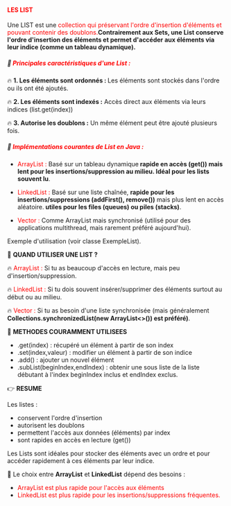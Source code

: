 #### <font color=red> LES LIST  </font>

Une LIST est une <font color=red>collection qui préservant l'ordre d'insertion d'éléments et pouvant contenir des 
doublons.</font><b>Contrairement aux Sets, une List conserve l'ordre d'insertion des éléments et permet d'accéder aux éléments via leur
indice (comme un tableau dynamique).</b>

#####  🚀 <font color=red> Principales caractéristiques d'une List :</font>

🔥 <b> 1. Les éléments sont ordonnés : </b>
Les éléments sont stockés dans l'ordre ou ils ont été ajoutés.

🔥 <b> 2. Les éléments sont indexés :</b> 
Accès direct aux éléments via leurs indices (list.get(index))

🔥 <b> 3. Autorise les doublons :</b>
Un même élément peut être ajouté plusieurs fois.


#####  🚀 <font color=red> Implémentations courantes de List en Java :</font>

* <font color=red>ArrayList : </font> Basé sur un tableau dynamique<b> rapide en accès (get()) mais lent pour 
les insertions/suppression au milieu. Idéal pour les lists souvent lu</b>.


* <font color=red>LinkedList : </font> Basé sur une liste chaînée, <b>rapide pour les insertions/suppressions (addFirst(),
remove())</b> mais plus lent en accès aléatoire.<b> utiles pour les files (queues) ou piles (stacks)</b>.


* <font color=red>Vector : </font> Comme ArrayList mais synchronisé (utilisé pour des applications multithread, mais rarement
préféré aujourd'hui).

Exemple d'utilisation (voir classe ExempleList).

🎯 <b> QUAND UTILISER UNE LIST ? </b>

🔥 <font color=red> ArrayList : </font> Si tu as beaucoup d'accès en lecture, mais peu d'insertion/suppression.

🔥 <font color=red> LinkedList : </font> Si tu dois souvent insérer/supprimer des éléments surtout au début ou au milieu.

🔥 <font color=red>Vector : </font> Si tu as besoin d'une liste synchronisée 
(mais généralement <b> Collections.synchronizedList(new ArrayList<>()) est préféré)</b>.


🚀 <b>METHODES COURAMMENT UTILISEES </b>

* .get(index) : récupéré un élément à partir de son index
* .set(index,valeur) : modifier un élément à partir de son indice
* .add() : ajouter un nouvel élément 
* .subList(beginIndex,endIndex) : obtenir une sous liste de la liste débutant à l'index 
beginIndex inclus et endIndex exclus.


👉 <b> RESUME </b>

Les listes : 

* conservent l'ordre d'insertion
* autorisent les doublons 
* permettent l'accès aux données (éléments) par index
* sont rapides en accès en lecture (get()) 

Les Lists sont idéales pour stocker des éléments avec un ordre et pour accéder rapidement à ces éléments par leur indice.

🏁 Le choix entre <b> ArrayList</b> et <b>LinkedList</b> dépend des besoins :

* <font color=red> ArrayList est plus rapide pour l'accès aux éléments </font>
* <font color=red> LinkedList est plus rapide pour les insertions/suppressions fréquentes.</font>